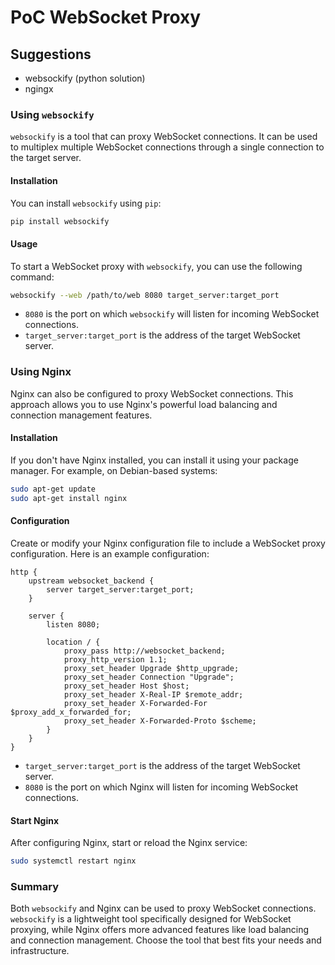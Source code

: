 # PoC WebSocket Proxy

## Suggestions

- websockify (python solution)
- ngingx

### Using `websockify`

`websockify` is a tool that can proxy WebSocket connections. It can be used to multiplex multiple WebSocket connections through a single connection to the target server.

#### Installation

You can install `websockify` using `pip`:

```bash
pip install websockify
```

#### Usage

To start a WebSocket proxy with `websockify`, you can use the following command:

```bash
websockify --web /path/to/web 8080 target_server:target_port
```

- `8080` is the port on which `websockify` will listen for incoming WebSocket connections.
- `target_server:target_port` is the address of the target WebSocket server.

### Using Nginx

Nginx can also be configured to proxy WebSocket connections. This approach allows you to use Nginx's powerful load balancing and connection management features.

#### Installation

If you don't have Nginx installed, you can install it using your package manager. For example, on Debian-based systems:

```bash
sudo apt-get update
sudo apt-get install nginx
```

#### Configuration

Create or modify your Nginx configuration file to include a WebSocket proxy configuration. Here is an example configuration:

```nginx
http {
    upstream websocket_backend {
        server target_server:target_port;
    }

    server {
        listen 8080;

        location / {
            proxy_pass http://websocket_backend;
            proxy_http_version 1.1;
            proxy_set_header Upgrade $http_upgrade;
            proxy_set_header Connection "Upgrade";
            proxy_set_header Host $host;
            proxy_set_header X-Real-IP $remote_addr;
            proxy_set_header X-Forwarded-For $proxy_add_x_forwarded_for;
            proxy_set_header X-Forwarded-Proto $scheme;
        }
    }
}
```

- `target_server:target_port` is the address of the target WebSocket server.
- `8080` is the port on which Nginx will listen for incoming WebSocket connections.

#### Start Nginx

After configuring Nginx, start or reload the Nginx service:

```bash
sudo systemctl restart nginx
```

### Summary

Both `websockify` and Nginx can be used to proxy WebSocket connections. `websockify` is a lightweight tool specifically designed for WebSocket proxying, while Nginx offers more advanced features like load balancing and connection management. Choose the tool that best fits your needs and infrastructure.